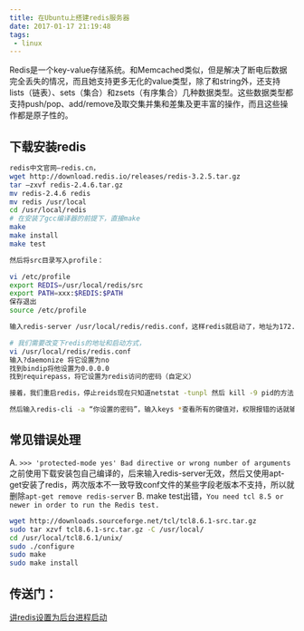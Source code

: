 ```yaml
---
title: 在Ubuntu上搭建redis服务器
date: 2017-01-17 21:19:48
tags:
 - linux
---
```


Redis是一个key-value存储系统。和Memcached类似，但是解决了断电后数据完全丢失的情况，而且她支持更多无化的value类型，除了和string外，还支持lists（链表）、sets（集合）和zsets（有序集合）几种数据类型。这些数据类型都支持push/pop、add/remove及取交集并集和差集及更丰富的操作，而且这些操作都是原子性的。

## 下载安装redis

```bash
redis中文官网—redis.cn，
wget http://download.redis.io/releases/redis-3.2.5.tar.gz
tar –zxvf redis-2.4.6.tar.gz
mv redis-2.4.6 redis
mv redis /usr/local
cd /usr/local/redis
# 在安装了gcc编译器的前提下，直接make
make
make install
make test

然后将src目录写入profile：

vi /etc/profile
export REDIS=/usr/local/redis/src
export PATH=xxx:$REDIS:$PATH
保存退出
source /etc/profile

输入redis-server /usr/local/redis/redis.conf，这样redis就启动了，地址为172.0.0.1:6379

# 我们需要改变下redis的地址和启动方式，
vi /usr/local/redis/redis.conf
输入?daemonize 将它设置为no
找到bindip将他设置为0.0.0.0
找到requirepass，将它设置为redis访问的密码（自定义）

接着，我们重启redis，停止reids现在只知道netstat -tunpl 然后 kill -9 pid的方法

然后输入redis-cli -a “你设置的密码”，输入keys *查看所有的键值对，权限报错的话就输入auth “你设置的密码”， 输入info查看redis的状态
```

## 常见错误处理
A. `>>> 'protected-mode yes' Bad directive or wrong number of arguments`之前使用下载安装包自己编译的，后来输入redis-server无效，然后又使用apt-get安装了redis，两次版本不一致导致conf文件的某些字段老版本不支持，所以就删除`apt-get remove redis-server`
B. make test出错，`You need tcl 8.5 or newer in order to run the Redis test.`

```bash
wget http://downloads.sourceforge.net/tcl/tcl8.6.1-src.tar.gz
sudo tar xzvf tcl8.6.1-src.tar.gz -C /usr/local/
cd /usr/local/tcl8.6.1/unix/
sudo ./configure
sudo make
sudo make install
```

## 传送门：
[讲redis设置为后台进程启动](http://blog.csdn.net/wujiangwei567/article/details/51206052)
